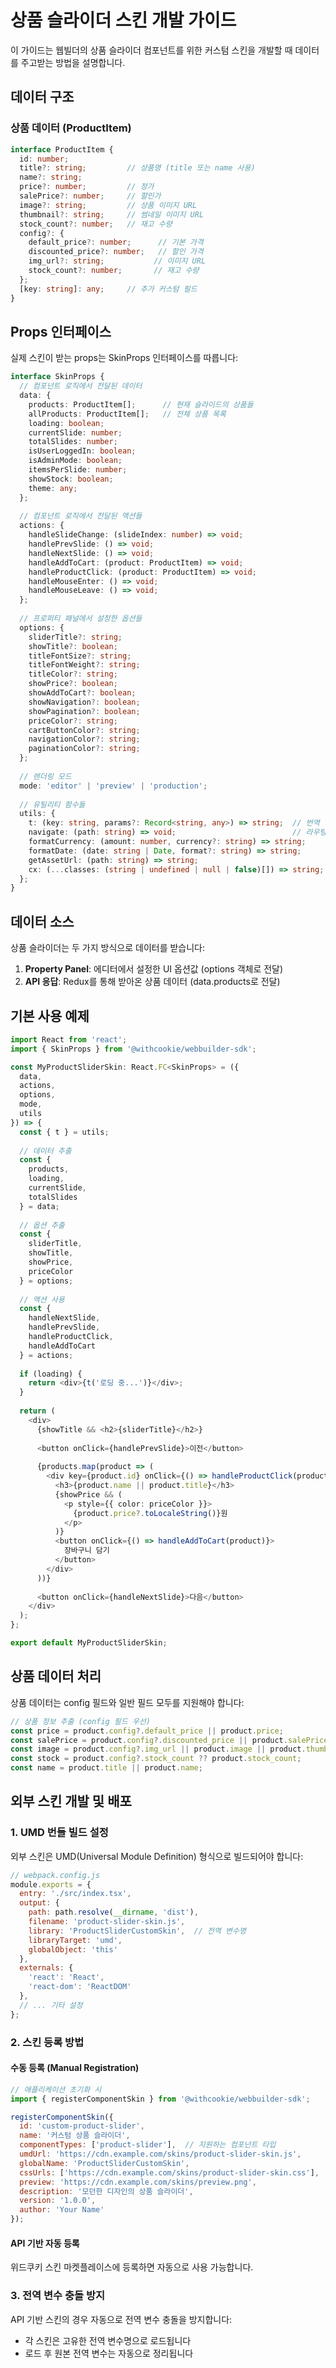 # 상품 슬라이더 스킨 개발 가이드

이 가이드는 웹빌더의 상품 슬라이더 컴포넌트를 위한 커스텀 스킨을 개발할 때 데이터를 주고받는 방법을 설명합니다.

## 데이터 구조

### 상품 데이터 (ProductItem)

```typescript
interface ProductItem {
  id: number;
  title?: string;         // 상품명 (title 또는 name 사용)
  name?: string;          
  price?: number;         // 정가
  salePrice?: number;     // 할인가
  image?: string;         // 상품 이미지 URL
  thumbnail?: string;     // 썸네일 이미지 URL
  stock_count?: number;   // 재고 수량
  config?: {
    default_price?: number;      // 기본 가격
    discounted_price?: number;   // 할인 가격
    img_url?: string;           // 이미지 URL
    stock_count?: number;       // 재고 수량
  };
  [key: string]: any;     // 추가 커스텀 필드
}
```

## Props 인터페이스

실제 스킨이 받는 props는 SkinProps 인터페이스를 따릅니다:

```typescript
interface SkinProps {
  // 컴포넌트 로직에서 전달된 데이터
  data: {
    products: ProductItem[];      // 현재 슬라이드의 상품들
    allProducts: ProductItem[];   // 전체 상품 목록
    loading: boolean;
    currentSlide: number;
    totalSlides: number;
    isUserLoggedIn: boolean;
    isAdminMode: boolean;
    itemsPerSlide: number;
    showStock: boolean;
    theme: any;
  };
  
  // 컴포넌트 로직에서 전달된 액션들
  actions: {
    handleSlideChange: (slideIndex: number) => void;
    handlePrevSlide: () => void;
    handleNextSlide: () => void;
    handleAddToCart: (product: ProductItem) => void;
    handleProductClick: (product: ProductItem) => void;
    handleMouseEnter: () => void;
    handleMouseLeave: () => void;
  };
  
  // 프로퍼티 패널에서 설정한 옵션들
  options: {
    sliderTitle?: string;
    showTitle?: boolean;
    titleFontSize?: string;
    titleFontWeight?: string;
    titleColor?: string;
    showPrice?: boolean;
    showAddToCart?: boolean;
    showNavigation?: boolean;
    showPagination?: boolean;
    priceColor?: string;
    cartButtonColor?: string;
    navigationColor?: string;
    paginationColor?: string;
  };
  
  // 렌더링 모드
  mode: 'editor' | 'preview' | 'production';
  
  // 유틸리티 함수들
  utils: {
    t: (key: string, params?: Record<string, any>) => string;  // 번역
    navigate: (path: string) => void;                          // 라우팅
    formatCurrency: (amount: number, currency?: string) => string;
    formatDate: (date: string | Date, format?: string) => string;
    getAssetUrl: (path: string) => string;
    cx: (...classes: (string | undefined | null | false)[]) => string;
  };
}
```

## 데이터 소스

상품 슬라이더는 두 가지 방식으로 데이터를 받습니다:

1. **Property Panel**: 에디터에서 설정한 UI 옵션값 (options 객체로 전달)
2. **API 응답**: Redux를 통해 받아온 상품 데이터 (data.products로 전달)

## 기본 사용 예제

```typescript
import React from 'react';
import { SkinProps } from '@withcookie/webbuilder-sdk';

const MyProductSliderSkin: React.FC<SkinProps> = ({ 
  data, 
  actions, 
  options, 
  mode, 
  utils 
}) => {
  const { t } = utils;
  
  // 데이터 추출
  const { 
    products,
    loading,
    currentSlide,
    totalSlides
  } = data;
  
  // 옵션 추출
  const {
    sliderTitle,
    showTitle,
    showPrice,
    priceColor
  } = options;
  
  // 액션 사용
  const {
    handleNextSlide,
    handlePrevSlide,
    handleProductClick,
    handleAddToCart
  } = actions;
  
  if (loading) {
    return <div>{t('로딩 중...')}</div>;
  }
  
  return (
    <div>
      {showTitle && <h2>{sliderTitle}</h2>}
      
      <button onClick={handlePrevSlide}>이전</button>
      
      {products.map(product => (
        <div key={product.id} onClick={() => handleProductClick(product)}>
          <h3>{product.name || product.title}</h3>
          {showPrice && (
            <p style={{ color: priceColor }}>
              {product.price?.toLocaleString()}원
            </p>
          )}
          <button onClick={() => handleAddToCart(product)}>
            장바구니 담기
          </button>
        </div>
      ))}
      
      <button onClick={handleNextSlide}>다음</button>
    </div>
  );
};

export default MyProductSliderSkin;
```

## 상품 데이터 처리

상품 데이터는 config 필드와 일반 필드 모두를 지원해야 합니다:

```typescript
// 상품 정보 추출 (config 필드 우선)
const price = product.config?.default_price || product.price;
const salePrice = product.config?.discounted_price || product.salePrice;
const image = product.config?.img_url || product.image || product.thumbnail;
const stock = product.config?.stock_count ?? product.stock_count;
const name = product.title || product.name;
```

## 외부 스킨 개발 및 배포

### 1. UMD 번들 빌드 설정

외부 스킨은 UMD(Universal Module Definition) 형식으로 빌드되어야 합니다:

```javascript
// webpack.config.js
module.exports = {
  entry: './src/index.tsx',
  output: {
    path: path.resolve(__dirname, 'dist'),
    filename: 'product-slider-skin.js',
    library: 'ProductSliderCustomSkin',  // 전역 변수명
    libraryTarget: 'umd',
    globalObject: 'this'
  },
  externals: {
    'react': 'React',
    'react-dom': 'ReactDOM'
  },
  // ... 기타 설정
};
```

### 2. 스킨 등록 방법

#### 수동 등록 (Manual Registration)
```javascript
// 애플리케이션 초기화 시
import { registerComponentSkin } from '@withcookie/webbuilder-sdk';

registerComponentSkin({
  id: 'custom-product-slider',
  name: '커스텀 상품 슬라이더',
  componentTypes: ['product-slider'],  // 지원하는 컴포넌트 타입
  umdUrl: 'https://cdn.example.com/skins/product-slider-skin.js',
  globalName: 'ProductSliderCustomSkin',
  cssUrls: ['https://cdn.example.com/skins/product-slider-skin.css'],
  preview: 'https://cdn.example.com/skins/preview.png',
  description: '모던한 디자인의 상품 슬라이더',
  version: '1.0.0',
  author: 'Your Name'
});
```

#### API 기반 자동 등록
위드쿠키 스킨 마켓플레이스에 등록하면 자동으로 사용 가능합니다.

### 3. 전역 변수 충돌 방지

API 기반 스킨의 경우 자동으로 전역 변수 충돌을 방지합니다:
- 각 스킨은 고유한 전역 변수명으로 로드됩니다
- 로드 후 원본 전역 변수는 자동으로 정리됩니다

